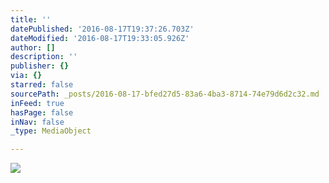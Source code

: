 ```yaml
---
title: ''
datePublished: '2016-08-17T19:37:26.703Z'
dateModified: '2016-08-17T19:33:05.926Z'
author: []
description: ''
publisher: {}
via: {}
starred: false
sourcePath: _posts/2016-08-17-bfed27d5-83a6-4ba3-8714-74e79d6d2c32.md
inFeed: true
hasPage: false
inNav: false
_type: MediaObject

---
```

![](https://the-grid-user-content.s3-us-west-2.amazonaws.com/dc13b64d-713f-4369-a28b-15dc1c633090.jpg)